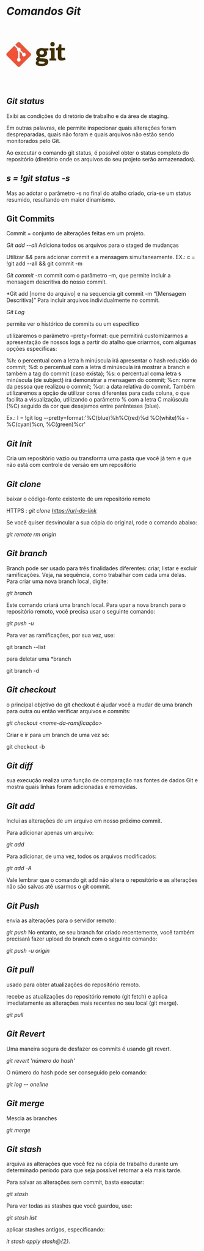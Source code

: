 
# *Comandos Git*
![Imagem logo git](./../Imagens/logo_git.jpg)

## *Git status*

Exibi as condições do diretório de trabalho e da área de staging.

Em outras palavras, ele permite inspecionar quais alterações foram despreparadas, quais não foram e quais arquivos não estão sendo monitorados pelo Git. 

Ao executar o comando git status, é possível obter o status completo do repositório (diretório onde os arquivos do seu projeto serão armazenados).

## *s = !git status -s*

Mas ao adotar o parâmetro -s no final do atalho criado, cria-se um status resumido, resultando em maior dinamismo.

## Git Commits

Commit = conjunto de alterações feitas em um projeto. 

*Git add --all*
Adiciona todos os arquivos para o staged de mudanças 

Utilizar *&&* para adcionar commit e a mensagem simultaneamente.
EX.: c = !git add --all && git commit -m

*Git commit -m*
commit com o parâmetro –m, que permite incluir a mensagem descritiva do nosso commit.

*Git add [nome do arquivo] e na sequencia git commit -m “[Mensagem Descritiva]” 
Para incluir arquivos individualmente no commit.

*Git Log*

permite ver o histórico de commits ou um específico 

utilizaremos o parâmetro –prety=format: que permitirá customizarmos a apresentação de nossos logs a partir do atalho que criarmos, com algumas opções específicas:

%h: o percentual com a letra h minúscula irá apresentar o hash reduzido do commit;
%d: o percentual com a letra d minúscula irá mostrar a branch e também a tag do commit (caso exista);
%s: o percentual coma letra s minúscula (de subject) irá demonstrar a mensagem do commit;
%cn: nome da pessoa que realizou o commit;
%cr: a data relativa do commit.
Também utilizaremos a opção de utilizar cores diferentes para cada coluna, o que facilita a visualização, utilizando o parâmetro % com a letra C maiúscula (%C) seguido da cor que desejamos entre parênteses (blue).

Ex.: l = !git log --pretty=format:'%C(blue)%h%C(red)%d %C(white)%s - %C(cyan)%cn, %C(green)%cr'

## *Git Init*

Cria um repositório vazio ou transforma uma pasta que você já tem e que não está com controle de versão em um repositório

## *Git clone*

baixar o código-fonte existente de um repositório remoto 

HTTPS : *git clone <https://url-do-link>*

Se você quiser desvincular a sua cópia do original, rode o comando abaixo:

*git remote rm origin*

## *Git branch*

Branch pode ser usado para três finalidades diferentes: criar, listar e excluir ramificações. Veja, na sequência, como trabalhar com cada uma delas.
Para criar uma nova branch local, digite:

*git branch <nome-da-branch>*

Este comando criará uma branch local. Para upar a nova branch para o repositório remoto, você precisa usar o seguinte comando:

*git push -u <remote> <nome-da-branch>*

Para ver as ramificações, por sua vez, use:

git branch --list

para deletar uma *branch

git branch -d <nome-da-branch>

## *Git checkout*

o principal objetivo do git checkout é ajudar você a mudar de uma branch para outra ou então verificar arquivos e commits:

*git checkout <nome-da-ramificação>*

Criar e ir para um branch de uma vez só:

git checkout -b <nome-da-branch>

## *Git diff*

sua execução realiza uma função de comparação nas fontes de dados Git e mostra quais linhas foram adicionadas e removidas.

## *Git add*

Inclui as alterações de um arquivo em nosso próximo commit.

Para adicionar apenas um arquivo:

*git add <arquivo>*

Para adicionar, de uma vez, todos os arquivos modificados:

*git add -A*

Vale lembrar que o comando git add não altera o repositório e as alterações não são salvas até usarmos o git commit.

## *Git Push*

envia as alterações para o servidor remoto:

*git push <remote> <nome-do-branch>*
No entanto, se seu branch for criado recentemente, você também precisará fazer upload do branch com o seguinte comando:

*git push -u origin <nome-do-branch>*

## *Git pull*

usado para obter atualizações do repositório remoto. 

recebe as atualizações do repositório remoto (git fetch) e aplica imediatamente as alterações mais recentes no seu local (git merge).

*git pull <remote>*

## *Git Revert*

Uma maneira segura de desfazer os commits é usando git revert.

*git revert 'número do hash'*

O número do hash pode ser conseguido pelo comando:

*git log -- oneline*

## *Git merge*

Mescla as branches

*git merge <nome-da-branch>*

## *Git stash*

arquiva as alterações que você fez na cópia de trabalho durante um determinado período para que seja possível retornar a ela mais tarde.

Para salvar as alterações sem commit, basta executar:

*git stash*

Para ver todas as stashes que você guardou, use:

*git stash list* 

aplicar stashes antigos, especificando:

*it stash apply stash@{2}.*


